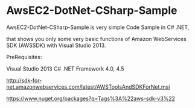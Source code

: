 # AwsEC2-DotNet-CSharp-Sample

AwsEC2-DotNet-CSharp-Sample is very simple Code Sample in C# .NET,

that shows you only some very basic functions of Amazon WebServices SDK (AWSSDK) with Visual Studio 2013.


PreRequisites:

Visual Studio 2013 C# .NET Framework 4.0, 4.5

http://sdk-for-net.amazonwebservices.com/latest/AWSToolsAndSDKForNet.msi

https://www.nuget.org/packages?q=Tags%3A%22aws-sdk-v3%22
